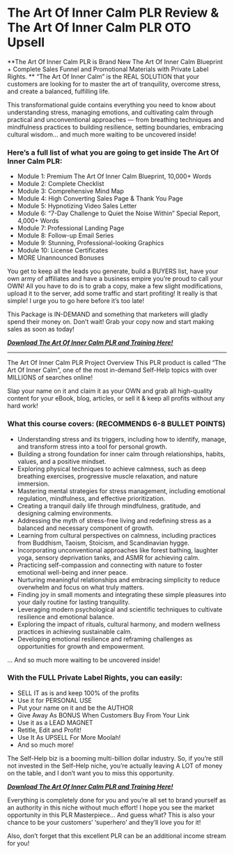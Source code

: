 # The Art Of Inner Calm PLR Review & The Art Of Inner Calm PLR OTO Upsell

**The Art Of Inner Calm PLR is Brand New The Art Of Inner Calm Blueprint + Complete Sales Funnel and Promotional Materials with Private Label Rights.
**
“The Art Of Inner Calm” is the REAL SOLUTION that your customers are looking for to master the art of tranquility, overcome stress, and create a balanced, fulfilling life. 

This transformational guide contains everything you need to know about understanding stress, managing emotions, and cultivating calm through practical and unconventional approaches — from breathing techniques and mindfulness practices to building resilience, setting boundaries, embracing cultural wisdom… and much more waiting to be uncovered inside!

### Here’s a full list of what you are going to get inside The Art Of Inner Calm PLR:

* Module 1: Premium The Art Of Inner Calm Blueprint, 10,000+ Words
* Module 2: Complete Checklist
* Module 3: Comprehensive Mind Map
* Module 4: High Converting Sales Page & Thank You Page
* Module 5: Hypnotizing Video Sales Letter
* Module 6: “7-Day Challenge to Quiet the Noise Within” Special Report, 4,000+ Words
* Module 7: Professional Landing Page
* Module 8: Follow-up Email Series
* Module 9: Stunning, Professional-looking Graphics
* Module 10: License Certificates
* MORE Unannounced Bonuses

You get to keep all the leads you generate, build a BUYERS list, have your own army of affiliates and have a business empire you’re proud to call your OWN!
All you have to do is to grab a copy, make a few slight modifications, upload it to the server, add some traffic and start profiting! It really is that simple! I urge you to go here before it’s too late!

This Package is IN-DEMAND and something that marketers will gladly spend their money on.
Don’t wait! Grab your copy now and start making sales as soon as today!


[_**Download The Art Of Inner Calm PLR and Training Here!**_](https://warriorplus.com/o2/a/fg6fz7l/0)

---

The Art Of Inner Calm PLR Project Overview
This PLR product is called “The Art Of Inner Calm”, one of the most in-demand Self-Help topics with over MILLIONS of searches online!

Slap your name on it and claim it as your OWN and grab all high-quality content for your eBook, blog, articles, or sell it & keep all profits without any hard work!

### What this course covers: (RECOMMENDS 6-8 BULLET POINTS)

* Understanding stress and its triggers, including how to identify, manage, and transform stress into a tool for personal growth.
* Building a strong foundation for inner calm through relationships, habits, values, and a positive mindset.
* Exploring physical techniques to achieve calmness, such as deep breathing exercises, progressive muscle relaxation, and nature immersion.
* Mastering mental strategies for stress management, including emotional regulation, mindfulness, and effective prioritization.
* Creating a tranquil daily life through mindfulness, gratitude, and designing calming environments.
* Addressing the myth of stress-free living and redefining stress as a balanced and necessary component of growth.
* Learning from cultural perspectives on calmness, including practices from Buddhism, Taoism, Stoicism, and Scandinavian hygge.
* Incorporating unconventional approaches like forest bathing, laughter yoga, sensory deprivation tanks, and ASMR for achieving calm.
* Practicing self-compassion and connecting with nature to foster emotional well-being and inner peace.
* Nurturing meaningful relationships and embracing simplicity to reduce overwhelm and focus on what truly matters.
* Finding joy in small moments and integrating these simple pleasures into your daily routine for lasting tranquility.
* Leveraging modern psychological and scientific techniques to cultivate resilience and emotional balance.
* Exploring the impact of rituals, cultural harmony, and modern wellness practices in achieving sustainable calm.
* Developing emotional resilience and reframing challenges as opportunities for growth and empowerment.

… And so much more waiting to be uncovered inside!


### With the FULL Private Label Rights, you can easily:

* SELL IT as is and keep 100% of the profits
* Use it for PERSONAL USE
* Put your name on it and be the AUTHOR
* Give Away As BONUS When Customers Buy From Your Link
* Use it as a LEAD MAGNET
* Retitle, Edit and Profit!
* Use It As UPSELL For More Moolah!
* And so much more! 

The Self-Help biz is a booming multi-billion dollar industry. So, if you’re still not invested in the Self-Help niche, you’re actually leaving A LOT of money on the table, and I don’t want you to miss this opportunity.

[_**Download The Art Of Inner Calm PLR and Training Here!**_](https://warriorplus.com/o2/a/fg6fz7l/0)

Everything is completely done for you and you’re all set to brand yourself as an authority in this niche without much effort!
I hope you see the market opportunity in this PLR Masterpiece… And guess what? This is also your chance to be your customers’ ‘superhero’ and they’ll love you for it!

Also, don’t forget that this excellent PLR can be an additional income stream for you!


